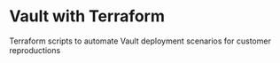 # Vault with Terraform

Terraform scripts to automate Vault deployment scenarios for customer reproductions
